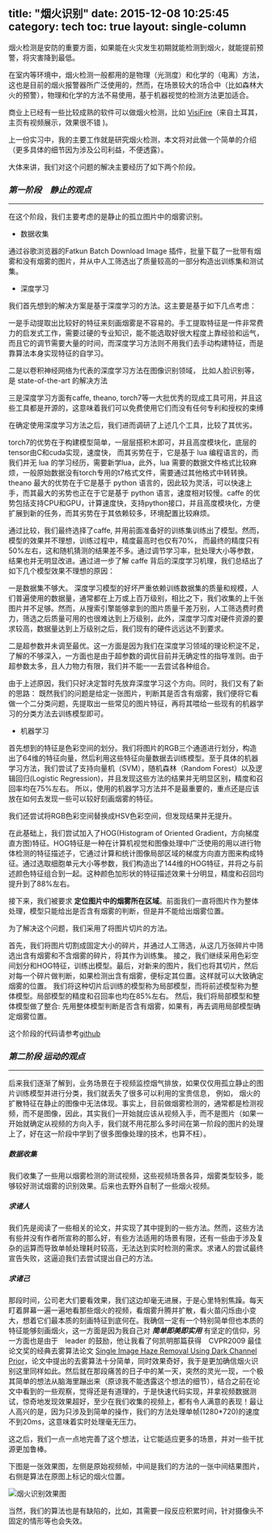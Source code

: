 title: "烟火识别"
date: 2015-12-08 10:25:45
category: tech
toc: true
layout: single-column
---

烟火检测是安防的重要方面，如果能在火灾发生初期就能检测到烟火，就能提前预警，将灾害降到最低。<!--more-->

在室内等环境中，烟火检测一般都用的是物理（光测度）和化学的（电离）方法，这也是目前的烟火报警器所广泛使用的，然而，在场景较大的场合中（比如森林大火的预警），物理和化学的方法不易使用，基于机器视觉的检测方法更加适合。

商业上已经有一些比较成熟的软件可以做烟火检测，比如 [VisiFire](http://signal.ee.bilkent.edu.tr/VisiFire/)（来自土耳其，主页有视频展示，效果很不错 )。

上一份实习中，我的主要工作就是研究烟火检测，本文将对此做一个简单的介绍（更多具体的细节因为涉及公司利益，不便透露）。

大体来讲，我们对这个问题的解决主要经历了如下两个阶段。



### *第一阶段　静止的观点*
---
在这个阶段，我们主要考虑的是静止的孤立图片中的烟雾识别。

- 数据收集

通过谷歌浏览器的Fatkun Batch Download Image 插件，批量下载了一批带有烟雾和没有烟雾的图片，并从中人工筛选出了质量较高的一部分构造出训练集和测试集。

- 深度学习

我们首先想到的解决方案是基于深度学习的方法。这主要是基于如下几点考虑：

一是手动提取出比较好的特征来刻画烟雾是不容易的。手工提取特征是一件非常费力的启发式工作，需要过硬的专业知识，能不能选取好很大程度上靠经验和运气，而且它的调节需要大量的时间，而深度学习方法则不用我们去手动构建特征，而是靠算法本身实现特征的自学习。

二是以卷积神经网络为代表的深度学习方法在图像识别领域， 比如人脸识别等，是 state-of-the-art 的解决方法

三是深度学习方面有caffe, theano, torch7等一大批优秀的现成工具可用，并且这些工具都是开源的，这意味着我们可以免费使用它们而没有任何专利和授权的束缚

在确定使用深度学习方法之后，我们进而调研了上述几个工具，比较了其优劣。

torch7的优势在于构建模型简单，一层层搭积木即可，并且高度模块化，底层的tensor由C和cuda实现，速度快， 而其劣势在于，它是基于 lua 编程语言的，而我们并无 lua 的学习经历，需要新学lua，此外，lua 需要的数据文件格式比较麻烦，一般原始数据没有torch专用的t7格式文件，需要通过其他格式中转转换。theano 最大的优势在于它是基于 python 语言的，因此较为灵活，可以快速上手，而其最大的劣势也正在于它是基于 python 语言，速度相对较慢。caffe 的优势包括支持CPU和GPU，计算速度快，支持python接口，并且高度模块化，方便扩展到新的任务，而其劣势在于其依赖较多，环境配置比较麻烦。

通过比较，我们最终选择了caffe, 并用前面准备好的训练集训练出了模型。然而，模型的效果并不理想，训练过程中，精度最高时也仅有70%， 而最终的精度只有50%左右，这和随机猜测的结果差不多。通过调节学习率，批处理大小等参数，结果也并无明显改进。通过进一步了解 caffe 背后的深度学习机理，我们总结出了如下几个模型效果不理想的原因：

一是数据集不够大。 深度学习模型的好坏严重依赖训练数据集的质量和规模，人们普遍使用的数据量，通常都在上万或上百万级别，相比之下，我们收集的上千张图片并不足够。然而，从搜索引擎能够拿到的图片质量千差万别，人工筛选费时费力，筛选之后质量可用的也很难达到上万级别，此外，深度学习库对硬件资源的要求较高，数据量达到上万级别之后，我们现有的硬件远远达不到要求。

二是超参数并未调至最优。这一方面是因为我们在深度学习领域的理论积淀不足，了解的不够深入，一方面也是由于超参数的调优目前并无确定性的指导准则。由于超参数太多，且人力物力有限，我们并不能一一去尝试各种组合。

由于上述原因，我们只好决定暂时先放弃深度学习这个方向。同时，我们又有了新的思路： 既然我们的问题是给定一张图片，判断其是否含有烟雾，我们便将它看做一个二分类问题，先提取出一些常见的图片特征，再将其喂给一些现有的机器学习的分类方法去训练模型即可。

- 机器学习

首先想到的特征是色彩空间的划分。我们将图片的RGB三个通道进行划分，构造出了64维的特征向量，然后利用这些特征向量数据去训练模型。至于具体的机器学习方法，我们尝试了支持向量机（SVM），随机森林（Random Forest）以及逻辑回归(Logistic Regression)，并且发现这些方法的结果并无明显区别，精度和召回率均在75%左右。
所以，使用的机器学习方法并不是最重要的，重点还是应该放在如何去发现一些可以较好刻画烟雾的特征。

我们还尝试将RGB色彩空间替换成HSV色彩空间，但发现结果并无提升。

在此基础上，我们尝试加入了HOG(Histogram of Oriented Gradient，方向梯度直方图)特征。HOG特征是一种在计算机视觉和图像处理中广泛使用的用以进行物体检测的特征描述子，它通过计算和统计图像局部区域的梯度方向直方图来构成特征。通过选取细胞单元大小等参数，我们构造出了144维的HOG特征，并将之与前述颜色特征组合到一起。这种颜色加形状的特征描述效果十分明显，精度和召回均提升到了88%左右。

接下来，我们被要求 **定位图片中的烟雾所在区域**。前面我们一直将图片作为整体处理，模型只能给出是否含有烟雾的判断，但是并不能给出烟雾位置。

为了解决这个问题，我们采用了将图片切片的方法。

首先，我们将图片切割成固定大小的碎片，并通过人工筛选，从这几万张碎片中筛选出含有烟雾和不含烟雾的碎片，将其作为训练集。 接之，我们继续采用色彩空间划分和HOG特征，训练出模型。最后，对新来的图片，我们也将其切片，然后对每一个碎片做判断，如果检测出含有烟雾，便标定其位置。这样就可以大致确定烟雾的位置。
我们将这种切片后训练的模型称为局部模型，而将前述模型称为整体模型。局部模型的精度和召回率也均在85%左右。 然后，我们将局部模型和整体模型做了整合: 先用整体模型判断是否含有烟雾，如果有，再去调用局部模型确定烟雾位置。

这个阶段的代码请参考[github](https://github.com/lancezhange/smoke_recognition)

### *第二阶段  运动的观点*
---

后来我们逐渐了解到，业务场景在于视频监控烟气排放，如果仅仅用孤立静止的图片训练模型并进行分类，我们就丢失了很多可以利用的宝贵信息， 例如， 烟火的扩散特征在静止的图像中无法体现。事实上，目前做烟雾检测的，通常都是检测视频，而不是图像，因此，其实我们一开始就应该从视频入手，而不是图片（如果一开始就确定从视频的方向入手，我们就不用花那么多时间在第一阶段的图片的处理上了，好在这一阶段中学到了很多图像处理的技术，也算不枉）。

##### 数据收集

我们收集了一些用以烟雾检测的测试视频，这些视频场景各异，烟雾类型较多，能够较好测试烟雾的识别效果。后来也去野外自制了一些烟火视频。

##### 求诸人

我们先是阅读了一些相关的论文，并实现了其中提到的一些方法。然而，这些方法有些并没有作者所宣称的那么好，有些方法适用的场景有限，还有一些由于涉及复杂的运算而导致单帧处理耗时较高，无法达到实时检测的需求。求诸人的尝试最终宣告失败，这逼迫我们去尝试提出自己的方法。

##### 求诸己

那段时间，公司老大们要看效果，我们这边却毫无进展，于是心里特别焦躁。每天盯着屏幕一遍一遍地看那些烟火的视频，看烟雾升腾并扩散，看火苗闪烁由小变大，想着它们最本质的刻画特征到底何在。我确信一定有一个特别简单但也本质的特征能够刻画烟火，这一方面是因为我自己对 ***简单即美即实用*** 有坚定的信仰，另一方面也是由于　leader 的鼓励，他让我看了何凯明那篇获得　CVPR2009 最佳论文奖的经典去雾算法论文 [Single Image Haze Removal Using Dark Channel Prior](http://blog.csdn.net/songhhll/article/details/12612681)，论文中提出的去雾算法十分简单，同时效果奇好，我于是更加确信烟火识别这里同样如此。然后就在那段痛苦的日子中的某一天，突然的灵光一现，一个极其简单的想法从脑海里蹦出来（原谅我不能透露这个想法的细节），结合之前在论文中看到的一些观察，觉得还是有道理的，于是快速代码实现，并拿视频数据测试，惊奇地发现效果超好，至少在我们收集的视频上，都有令人满意的表现！最让人高兴的是，因为只涉及到简单的操作，我们的方法处理单帧(1280*720)的速度不到20ms，这意味着实时处理毫无压力。

这之后，我们一点一点地完善了这个想法，让它能适应更多的场景，并对一些干扰源更加鲁棒。

下图是一张效果图，左侧是原始视频帧，中间是我们的方法的一张中间结果图片，右侧是算法在原图上标记的烟火位置。

![烟火识别效果图](smoke.png)

当然，我们的算法也是有缺陷的，比如，其需要一段反应积累时间，针对摄像头不固定的情形等也会失效。

